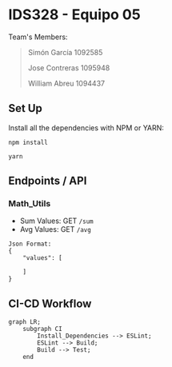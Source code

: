 # IDS328 - Equipo 05
Team's Members:
> Simón García 1092585
>
> Jose Contreras 1095948
>
> William Abreu 1094437

## Set Up
Install all the dependencies with NPM or YARN:
```
npm install
```
```
yarn
```

## Endpoints / API
### Math_Utils
- Sum Values: GET `/sum`
- Avg Values: GET `/avg`
```
Json Format:
{
    "values": [

    ]
}
```

## CI-CD Workflow
```mermaid
graph LR;
    subgraph CI
        Install_Dependencies --> ESLint;
        ESLint --> Build;
        Build --> Test;
    end
```